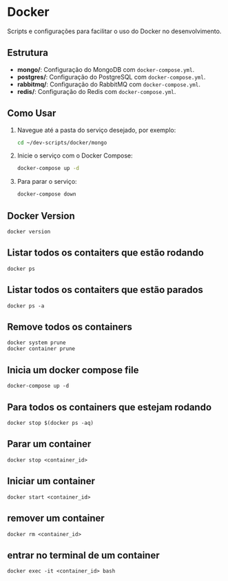 # Docker

Scripts e configurações para facilitar o uso do Docker no desenvolvimento.

## Estrutura

- **mongo/**: Configuração do MongoDB com `docker-compose.yml`.
- **postgres/**: Configuração do PostgreSQL com `docker-compose.yml`.
- **rabbitmq/**: Configuração do RabbitMQ com `docker-compose.yml`.
- **redis/**: Configuração do Redis com `docker-compose.yml`.

## Como Usar

1. Navegue até a pasta do serviço desejado, por exemplo:
   ```bash
   cd ~/dev-scripts/docker/mongo
   ```
2. Inicie o serviço com o Docker Compose:
   ```bash
   docker-compose up -d
   ```
3. Para parar o serviço:
   ```bash
   docker-compose down
   ```

## Docker Version

  `docker version`

## Listar todos os contaiters que estão rodando 

  `docker ps`

## Listar todos os contaiters que estão parados 

  `docker ps -a`

## Remove todos os containers  

  `docker system prune`  
  `docker container prune`

## Inicia um docker compose file  

  `docker-compose up -d`  

## Para todos os containers que estejam rodando 

  `docker stop $(docker ps -aq)`  

## Parar um container  

  `docker stop <container_id>`  

## Iniciar um container  

  `docker start <container_id>`  

## remover um container  

  `docker rm <container_id>`  

## entrar no terminal de um container

  `docker exec -it <container_id> bash`
